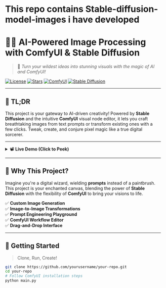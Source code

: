 #  This repo contains Stable-diffusion-model-images i have developed 
# 🧠✨ AI-Powered Image Processing with ComfyUI & Stable Diffusion

> 🎨 *Turn your wildest ideas into stunning visuals with the magic of AI and ComfyUI!*

[![License](https://img.shields.io/badge/License-MIT-purple.svg)](LICENSE)
[![Stars](https://img.shields.io/github/stars/yourusername/your-repo?style=social)](https://github.com/yourusername/your-repo/stargazers)
[![ComfyUI](https://img.shields.io/badge/Built%20with-ComfyUI-blueviolet)](https://github.com/comfyanonymous/ComfyUI)
[![Stable Diffusion](https://img.shields.io/badge/Stable%20Diffusion-🔥%20Powered-orange)](https://huggingface.co/CompVis/stable-diffusion)

---

## 🧩 TL;DR

This project is your gateway to AI-driven creativity! Powered by **Stable Diffusion** and the intuitive **ComfyUI** visual node editor, it lets you craft breathtaking images from text prompts or transform existing ones with a few clicks. Tweak, create, and conjure pixel magic like a true digital sorcerer.

---

<details>
<summary>📽️ <strong>Live Demo (Click to Peek)</strong></summary>

**Coming Soon:** A dazzling hosted demo on Gradio or HuggingFace Spaces.  
✨ Want to get hands-on now? Clone the repo and start brewing your own creations!

</details>

---

## 🧠 Why This Project?

Imagine you're a digital wizard, wielding **prompts** instead of a paintbrush. This project is your enchanted canvas, blending the power of **Stable Diffusion** with the flexibility of **ComfyUI** to bring your visions to life.

✅ **Custom Image Generation**  
✅ **Image-to-Image Transformations**  
✅ **Prompt Engineering Playground**  
✅ **ComfyUI Workflow Editor**  
✅ **Drag-and-Drop Interface**

---

## 🚀 Getting Started

> Clone, Run, Create!

```bash
git clone https://github.com/yourusername/your-repo.git
cd your-repo
# Follow ComfyUI installation steps
python main.py
